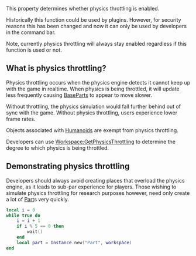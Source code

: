 This property determines whether physics throttling is enabled.

Historically this function could be used by plugins. However, for security reasons this has been changed and now it can only be used by developers in the command bar.

Note, currently physics throttling will always stay enabled regardless if this function is used or not.

What is physics throttling?
---------------------------

Physics throttling occurs when the physics engine detects it cannot keep up with the game in realtime. When physics is being throttled, it will update less frequently causing [BaseParts](https://developer.roblox.com/en-us/api-reference/class/BasePart) to appear to move slower.

Without throttling, the physics simulation would fall further behind out of sync with the game. Without physics throttling, users experience lower frame rates.

Objects associated with [Humanoids](https://developer.roblox.com/en-us/api-reference/class/Humanoid) are exempt from physics throttling.

Developers can use [Workspace:GetPhysicsThrottling](https://developer.roblox.com/en-us/api-reference/function/Workspace/GetPhysicsThrottling) to determine the degree to which physics is being throttled.

Demonstrating physics throttling
--------------------------------

Developers should always avoid creating places that overload the physics engine, as it leads to sub-par experience for players. Those wishing to simulate physics throttling for research purposes however, need only create a lot of [Part](https://developer.roblox.com/en-us/api-reference/class/Part)s very quickly.

```Lua
local i = 0
while true do
	i = i + 1
	if i % 5 == 0 then
		wait()
	end
	local part = Instance.new("Part", workspace)
end
```